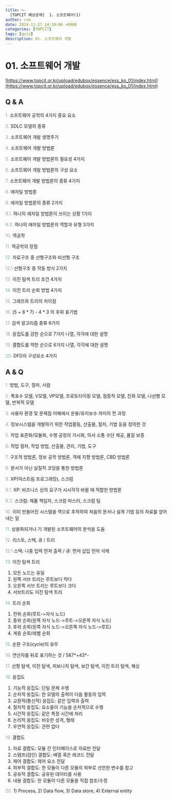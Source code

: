```yaml
---
title: >-
  [TOPCIT 예상문제]  1. 소프트웨어(1)
author: csm
date: 2024-11-27 14:10:00 +0900
categories: [TOPCIT]
tags: [quiz]
description: 01. 소프트웨어 개발
---
```

# 01. 소프트웨어 개발 

[https://www.topcit.or.kr/upload/edubox/essence/ess_ko_01/index.html](https://www.topcit.or.kr/upload/edubox/essence/ess_ko_01/index.html)


## Q & A 

<span style="color:#85a8b4"> 1.</span> 소프트웨어 공학의 4가지 중요 요소  

<span style="color:#85a8b4"> 2.</span> SDLC 모델의 종류  

<span style="color:#85a8b4"> 3.</span> 소프트웨어 개발 생명주기  

<span style="color:#85a8b4"> 4.</span> 소프트웨어 개발 방법론  

<span style="color:#85a8b4"> 5.</span> 소프트웨어 개발 방법론의 필요성 4가지  

<span style="color:#85a8b4"> 6.</span> 소프트웨어 개발 방법론의 구성 요소  

<span style="color:#85a8b4"> 7.</span> 소프트웨어 개발 방법론의 종류 4가지  

<span style="color:#85a8b4"> 8.</span> 애자일 방법론  

<span style="color:#85a8b4"> 9.</span> 애자일 방법론의 종류 2가지  

<span style="color:#85a8b4"> 9.1.</span> 하나의 애자일 방법론이 쓰이는 상황 1가지  

<span style="color:#85a8b4"> 9.2.</span> 하나의 애자일 방법론의 역할과 유형 3가지  

<span style="color:#85a8b4"> 10.</span> 역공학  

<span style="color:#85a8b4"> 11.</span> 역공학의 장점  

<span style="color:#85a8b4"> 12.</span> 자료구조 중 선형구조와 비선형 구조  

<span style="color:#85a8b4"> 12.1</span> 선형구조 중 작동 방식 2가지  

<span style="color:#85a8b4"> 13.</span> 이진 탐색 트리 조건 4가지  

<span style="color:#85a8b4"> 14.</span> 이진 트리 순회 방법 4가지  

<span style="color:#85a8b4"> 15.</span> 그래프와 트리의 차이점  

<span style="color:#85a8b4"> 16.</span> (5 + 8 * 7) - 4 * 3 의 후위 표기법  

<span style="color:#85a8b4"> 17.</span> 검색 알고리즘 종류 6가지  

<span style="color:#85a8b4"> 18.</span> 응집도를 강한 순으로 7가지 나열, 각각에 대한 설명  

<span style="color:#85a8b4"> 19.</span> 결합도를 약한 순으로 6가지 나열, 각각에 대한 설명  

<span style="color:#85a8b4"> 20.</span> DFD의 구성요소 4가지


## A & Q 

<span style="color:#85a8b4"> 1.</span> 방법, 도구, 절차, 사람  

<span style="color:#85a8b4"> 2.</span> 폭포수 모델, V모델, VP모델, 프로토타이핑 모델, 점증적 모델, 진화 모델, 나선형 모델, 반복적 모델  

<span style="color:#85a8b4"> 3.</span> 사용자 환경 및 문제점 이해에서 운용/유지보수 까지의 전 과정  

<span style="color:#85a8b4"> 4.</span> 정보시스템을 개발하기 위한 작업활동, 산출물, 절차, 기법 등을 정의한 것  

<span style="color:#85a8b4"> 5.</span> 작업 표준화/모듈화, 수행 공정의 가시화, 의사 소통 수단 제공, 품질 보증  

<span style="color:#85a8b4"> 6.</span> 작업 절차, 작업 방법, 산출물, 관리, 기법, 도구  

<span style="color:#85a8b4"> 7.</span> 구조적 방법론, 정보 공학 방법론, 객체 지향 방법론, CBD 방법론    

<span style="color:#85a8b4"> 8.</span> 문서가 아닌 실질적 코딩을 통한 방법론  

<span style="color:#85a8b4"> 9.</span> XP(익스트림 프로그래밍), 스크럼  

<span style="color:#85a8b4"> 9.1.</span> XP: 비즈니스 상의 요구가 시시각각 바뀔 때 적합한 방법론

<span style="color:#85a8b4"> 9.2.</span> 스크럼: 제품 책임자, 스크럼 마스터, 스크럼 팀  

<span style="color:#85a8b4"> 10.</span> 이미 만들어진 시스템을 역으로 추적하여 처음의 문서나 설계 기법 등의 자료를 얻어내는 일  

<span style="color:#85a8b4"> 11.</span> 상용화되거나 기 개발된 소프트웨어의 분석을 도움

<span style="color:#85a8b4"> 12.</span> 리스트, 스택, 큐 / 트리  

<span style="color:#85a8b4"> 12.1</span> 스택: 나중 입력 먼저 출력 / 큐: 먼저 삽입 먼저 삭제  

<span style="color:#85a8b4"> 13.</span> 이진 탐색 트리  
 1) 모든 노드는 유일  
 2) 왼쪽 서브 트리는 루트보다 작다  
 3) 오른쪽 서브 트리는 루트보다 크다  
 4) 서브트리도 이진 탐색 트리   

<span style="color:#85a8b4"> 14.</span> 트리 순회   
 1) 전위 순회(루트->자식 노드)   
 2) 중위 순회(왼쪽 자식 노드->루트->오른쪽 자식 노드)   
 3) 후위 순회(왼쪽 자식 노드->오른쪽 자식 노드->루트)   
 4) 계층 순회/레벨 순회   

<span style="color:#85a8b4"> 15.</span> 순환 구조(cycle)의 유무  

<span style="color:#85a8b4"> 16.</span> 연산자를 뒤로 표기하는 것 / 587*+43\*-    

<span style="color:#85a8b4"> 17.</span> 선형 탐색, 이진 탐색, 피보나치 탐색, 보간 탐색, 이진 트리 탐색, 해싱  

<span style="color:#85a8b4"> 18.</span> 응집도  
 1) 기능적 응집도: 단일 문제 수행  
 2) 순차적 응집도: 한 모델의 출력이 다음 활동의 입력  
 3) 교환적(통신적) 응집도: 같은 입력과 출력  
 4) 절차적 응집도: 요소들이 기능을 순차적으로 수행  
 5) 시간적 응집도: 같은 특정 시간에 처리  
 6) 논리적 응집도: 비슷한 성격, 형태  
 7) 우연적 응집도: 관련 없다  

<span style="color:#85a8b4"> 19.</span> 결합도  
 1) 자료 결합도: 모듈 간 인터페이스로 자료만 전달  
 2) 스탬프(검인) 결합도: 배열 혹은 레코드 전달  
 3) 제어 결합도: 제어 요소 전달  
 4) 외부적 결합도: 한 모듈이 다른 모듈의 외부로 선언한 변수를 참고  
 5) 공유적 결합도: 공유된 데이터를 사용  
 6) 내용 결합도: 한 모듈이 다른 모듈을 직접 참조/수정  

<span style="color:#85a8b4"> 20.</span> 1) Process, 2) Data flow, 3) Data store, 4) External entity  

